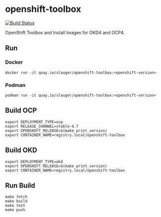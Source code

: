# openshift-toolbox

[![Build Status](https://travis-ci.com/slauger/openshift-toolbox.svg?branch=master)](https://travis-ci.com/slauger/openshift-toolbox)

OpenShift Toolbox and Install Images for OKD4 and OCP4.

## Run

### Docker

```
docker run -it quay.io/slauger/openshift-toolbox:<openshift-version>
```

### Podman

```
podman run -it quay.io/slauger/openshift-toolbox:<openshift-version>
```

## Build OCP

```
export DEPLOYMENT_TYPE=ocp
export RELEASE_CHANNEL=stable-4.7
export OPENSHIFT_RELEASE=$(make print_version)
export CONTAINER_NAME=registry.local/openshift-toolbox
```

## Build OKD

```
export DEPLOYMENT_TYPE=okd
export OPENSHIFT_RELEASE=$(make print_version)
export CONTAINER_NAME=registry.local/openshift-toolbox
```

## Run Build

```
make fetch
make build
make test
make push
```

